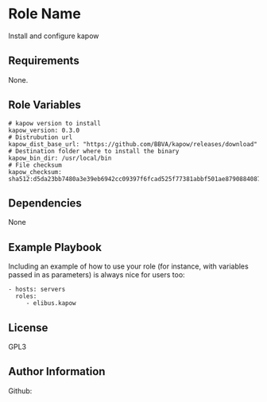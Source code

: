 Role Name
=========

Install and configure kapow

Requirements
------------

None.

Role Variables
--------------

```
# kapow version to install
kapow_version: 0.3.0
# Distrubution url
kapow_dist_base_url: "https://github.com/BBVA/kapow/releases/download"
# Destination folder where to install the binary
kapow_bin_dir: /usr/local/bin
# File checksum
kapow_checksum: sha512:d5da23bb7480a3e39eb6942cc09397f6fcad525f77381abbf501ae87908840878c83f1a2c623285e1de58619c83ffae8517b3440053edde0c889ccbd0371fcbb
```

Dependencies
------------

None

Example Playbook
----------------

Including an example of how to use your role (for instance, with variables passed in as parameters) is always nice for users too:

    - hosts: servers
      roles:
         - elibus.kapow

License
-------

GPL3

Author Information
------------------

Github: 